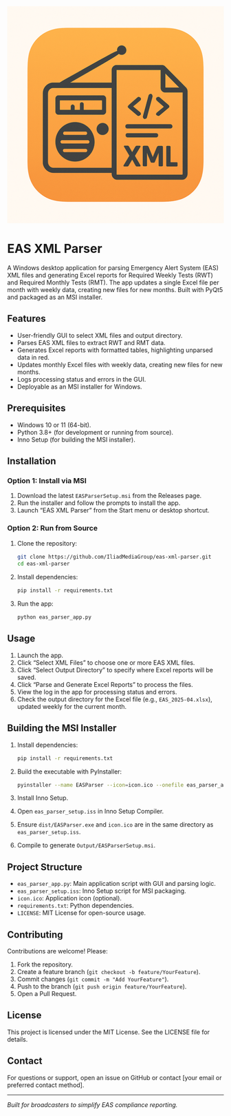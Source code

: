 ![App Icon](images/app_icon_github.png)

# EAS XML Parser

A Windows desktop application for parsing Emergency Alert System (EAS) XML files and generating Excel reports for Required Weekly Tests (RWT) and Required Monthly Tests (RMT). The app updates a single Excel file per month with weekly data, creating new files for new months. Built with PyQt5 and packaged as an MSI installer.

## Features

- User-friendly GUI to select XML files and output directory.
- Parses EAS XML files to extract RWT and RMT data.
- Generates Excel reports with formatted tables, highlighting unparsed data in red.
- Updates monthly Excel files with weekly data, creating new files for new months.
- Logs processing status and errors in the GUI.
- Deployable as an MSI installer for Windows.

## Prerequisites

- Windows 10 or 11 (64-bit).
- Python 3.8+ (for development or running from source).
- Inno Setup (for building the MSI installer).

## Installation

### Option 1: Install via MSI

1. Download the latest `EASParserSetup.msi` from the Releases page.
2. Run the installer and follow the prompts to install the app.
3. Launch “EAS XML Parser” from the Start menu or desktop shortcut.

### Option 2: Run from Source

1. Clone the repository:

   ```bash
   git clone https://github.com/IliadMediaGroup/eas-xml-parser.git
   cd eas-xml-parser
   ```
2. Install dependencies:

   ```bash
   pip install -r requirements.txt
   ```
3. Run the app:

   ```bash
   python eas_parser_app.py
   ```

## Usage

1. Launch the app.
2. Click “Select XML Files” to choose one or more EAS XML files.
3. Click “Select Output Directory” to specify where Excel reports will be saved.
4. Click “Parse and Generate Excel Reports” to process the files.
5. View the log in the app for processing status and errors.
6. Check the output directory for the Excel file (e.g., `EAS_2025-04.xlsx`), updated weekly for the current month.

## Building the MSI Installer

1. Install dependencies:

   ```bash
   pip install -r requirements.txt
   ```
2. Build the executable with PyInstaller:

   ```bash
   pyinstaller --name EASParser --icon=icon.ico --onefile eas_parser_app.py
   ```
3. Install Inno Setup.
4. Open `eas_parser_setup.iss` in Inno Setup Compiler.
5. Ensure `dist/EASParser.exe` and `icon.ico` are in the same directory as `eas_parser_setup.iss`.
6. Compile to generate `Output/EASParserSetup.msi`.

## Project Structure

- `eas_parser_app.py`: Main application script with GUI and parsing logic.
- `eas_parser_setup.iss`: Inno Setup script for MSI packaging.
- `icon.ico`: Application icon (optional).
- `requirements.txt`: Python dependencies.
- `LICENSE`: MIT License for open-source usage.

## Contributing

Contributions are welcome! Please:

1. Fork the repository.
2. Create a feature branch (`git checkout -b feature/YourFeature`).
3. Commit changes (`git commit -m "Add YourFeature"`).
4. Push to the branch (`git push origin feature/YourFeature`).
5. Open a Pull Request.

## License

This project is licensed under the MIT License. See the LICENSE file for details.

## Contact

For questions or support, open an issue on GitHub or contact \[your email or preferred contact method\].

---

*Built for broadcasters to simplify EAS compliance reporting.*
